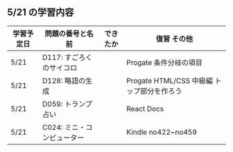 ## 5/21 の学習内容

| 学習予定日 | 問題の番号と名前           | できたか | 復習 その他                                |
| ---------- | -------------------------- | -------- | ------------------------------------------ |
| 5/21       | D117: すごろくのサイコロ   |          | Progate 条件分岐の項目                     |
| 5/21       | D128: 略語の生成           |          | Progate HTML/CSS 中級編 トップ部分を作ろう |
| 5/21       | D059: トランプ占い         |          | React Docs                                 |
| 5/21       | C024: ミニ・コンピューター |          | Kindle no422~no459                         |
